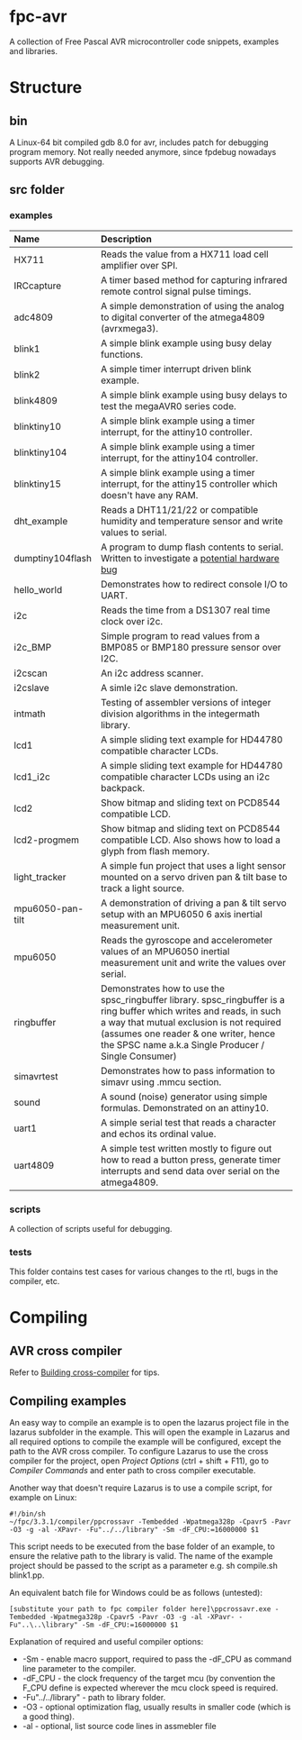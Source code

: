 # fpc-avr
A collection of Free Pascal AVR microcontroller code snippets, examples and libraries.

# Structure
## bin
A Linux-64 bit compiled gdb 8.0 for avr, includes patch for debugging program memory. Not really needed anymore, since fpdebug nowadays supports AVR debugging.

## src folder
### examples
| Name | Description |
| :--- | :--- |
| HX711 | Reads the value from a HX711 load cell amplifier over SPI. |
| IRCcapture | A timer based method for capturing infrared remote control signal pulse timings. |
| adc4809 | A simple demonstration of using the analog to digital converter of the atmega4809 (avrxmega3). |
| blink1 | A simple blink example using busy delay functions. |
| blink2 | A simple timer interrupt driven blink example. |
| blink4809 | A simple blink example using busy delays to test the megaAVR0 series code. |
| blinktiny10 | A simple blink example using a timer interrupt, for the attiny10 controller. |
| blinktiny104 | A simple blink example using a timer interrupt, for the attiny104 controller. |
| blinktiny15 | A simple blink example using a timer interrupt, for the attiny15 controller which doesn't have any RAM. |
| dht_example | Reads a DHT11/21/22 or compatible humidity and temperature sensor and write values to serial. |
| dumptiny104flash | A program to dump flash contents to serial.  Written to investigate a [potential hardware bug](https://www.avrfreaks.net/forum/critical-hardware-bug-attiny102-and-attiny104)
| hello_world | Demonstrates how to redirect console I/O to UART. |
| i2c | Reads the time from a DS1307 real time clock over i2c. |
| i2c_BMP | Simple program to read values from a BMP085 or BMP180 pressure sensor over I2C. |
| i2cscan | An i2c address scanner. |
| i2cslave | A simle i2c slave demonstration. |
| intmath | Testing of assembler versions of integer division algorithms in the integermath library. |
| lcd1 | A simple sliding text example for HD44780 compatible character LCDs. |
| lcd1_i2c | A simple sliding text example for HD44780 compatible character LCDs using an i2c backpack. |
| lcd2 | Show bitmap and sliding text on PCD8544 compatible LCD. |
| lcd2-progmem | Show bitmap and sliding text on PCD8544 compatible LCD. Also shows how to load a glyph from flash memory. |
| light_tracker | A simple fun project that uses a light sensor mounted on a servo driven pan & tilt base to track a light source. |
| mpu6050-pan-tilt | A demonstration of driving a pan & tilt servo setup with an MPU6050 6 axis inertial measurement unit. |
| mpu6050 | Reads the gyroscope and accelerometer values of an MPU6050 inertial measurement unit and write the values over serial. |
| ringbuffer | Demonstrates how to use the spsc_ringbuffer library. spsc_ringbuffer is a ring buffer which writes and reads, in such a way that mutual exclusion is not required (assumes one reader & one writer, hence the SPSC name a.k.a Single Producer / Single Consumer) |
| simavrtest | Demonstrates how to pass information to simavr using .mmcu section. |
| sound | A sound (noise) generator using simple formulas. Demonstrated on an attiny10. |
| uart1 | A simple serial test that reads a character and echos its ordinal value. |
| uart4809 | A simple test written mostly to figure out how to read a button press, generate timer interrupts and send data over serial on the atmega4809. |

### scripts
A collection of scripts useful for debugging.

### tests
This folder contains test cases for various changes to the rtl, bugs in the compiler, etc.

# Compiling
## AVR cross compiler
Refer to [Building cross-compiler](http://wiki.freepascal.org/AVR#Building_cross-compiler) for tips.

## Compiling examples
An easy way to compile an example is to open the lazarus project file in the lazarus subfolder in the example.
This will open the example in Lazarus and all required options to compile the example will be configured, except the path to the AVR cross compiler.
To configure Lazarus to use the cross compiler for the project, open _Project Options_ (ctrl + shift + F11), go to _Compiler Commands_ and enter path to cross compiler executable.

Another way that doesn't require Lazarus is to use a compile script, for example on Linux:
```
#!/bin/sh
~/fpc/3.3.1/compiler/ppcrossavr -Tembedded -Wpatmega328p -Cpavr5 -Pavr -O3 -g -al -XPavr- -Fu"../../library" -Sm -dF_CPU:=16000000 $1
```

This script needs to be executed from the base folder of an example, to ensure the relative path to the library is valid. The name of the example project should be passed to the script as a parameter e.g. sh compile.sh blink1.pp.

An equivalent batch file for Windows could be as follows (untested):

```
[substitute your path to fpc compiler folder here]\ppcrossavr.exe -Tembedded -Wpatmega328p -Cpavr5 -Pavr -O3 -g -al -XPavr- -Fu"..\..\library" -Sm -dF_CPU:=16000000 $1
```

Explanation of required and useful compiler options:
* -Sm - enable macro support, required to pass the -dF_CPU as command line parameter to the compiler.
* -dF_CPU - the clock frequency of the target mcu (by convention the F_CPU define is expected wherever the mcu clock speed is required.
* -Fu"../../library" - path to library folder.
* -O3 - optional optimization flag, usually results in smaller code (which is a good thing).
* -al - optional, list source code lines in assmebler file

